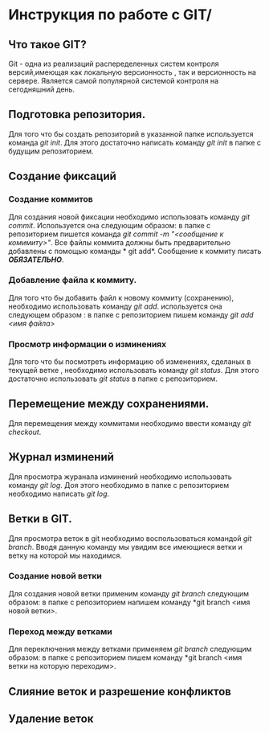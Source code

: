 # Инструкция по работе с GIT/

## Что такое GIT?

Git - одна из реализаций распеределенных систем контроля версий,имеющая как локальную версионность , так и версионность на сервере.
Является самой популярной системой контроля на сегодняшний день.

## Подготовка репозитория.

Для того что бы создать репозиторий в указанной папке используется команда *git init*. Для этого достаточно написать команду *git init* в папке с будущим репозиторием.

## Создание фиксаций

### Создание коммитов

Для создания новой фиксации необходимо использовать команду *git commit*. Используется она следующим образом: в папке с репозиторием пишется команда *git commit -m "<сообщение к комимиту>"*. Все файлы коммита должны быть предварительно добавлены с помощью команды * git add*. Сообщение к коммиту писать ***ОБЯЗАТЕЛЬНО***.

### Добавление файла к коммиту.

Для того что бы добавить файл к новому коммиту (сохранению), необходимо использовать команду *git add*.
используется она следующем образом : в папке с репозиторием пишем команду *git add <имя файла>*

### Просмотр информации о изминениях 

Для того что бы посмотреть информацию об изменениях, сделаных в текущей ветке , необходимо использовать команду *git status*. Для этого достаточно использовать *git status* в папке с репозиторием.

## Перемещение между сохранениями.

Для перемещения между коммитами необходимо ввести команду *git checkout*.


## Журнал изминений

Для просмотра журанала изминений необходимо использовать команду *git log*. Доя этого необходимо в папке с репозиторием необходимо написать *git log*.

## Ветки в GIT.

Для просмотра веток в git необходимо воспользоваться командой *git branch*. Вводя данную команду мы увидим все имеющиеся ветки и ветку на которой мы находимся.

### Создание новой ветки

Для создания новой ветки применим команду *git branch* следующим образом: в папке с репозиторием напишем команду *git branch <имя новой ветки>.

### Переход между ветками

Для переключения между ветками применяем *git branch* следующим образом: в папке с репозиторием пишем команду *git branch <имя ветки на которую переходим>.

## Слияние веток и разрешение конфликтов

## Удаление веток



